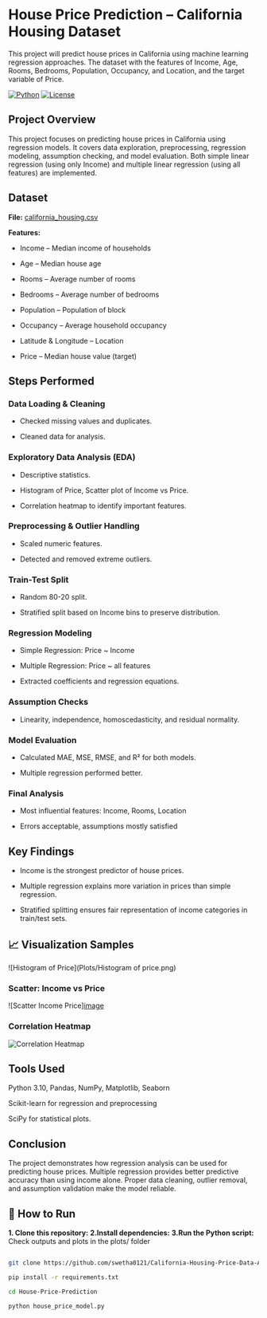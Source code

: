 # House Price Prediction – California Housing Dataset
This project will predict house prices in California using machine learning regression approaches. The dataset with the features of Income, Age, Rooms, Bedrooms, Population, Occupancy, and Location, and the target variable of Price.

[![Python](https://img.shields.io/badge/Python-3.10-blue)](https://www.python.org/)
[![License](https://img.shields.io/badge/License-MIT-green)](LICENSE)
## Project Overview

This project focuses on predicting house prices in California using regression models. It covers data exploration, preprocessing, regression modeling, assumption checking, and model evaluation. Both simple linear regression (using only Income) and multiple linear regression (using all features) are implemented.

## Dataset

**File:** <a href= "https://github.com/swetha0121/California-Housing-Price-Data-Analysis/blob/main/california_housing.csv">california_housing.csv</a>

**Features:**

- Income – Median income of households

- Age – Median house age

- Rooms – Average number of rooms

- Bedrooms – Average number of bedrooms

- Population – Population of block

- Occupancy – Average household occupancy

- Latitude & Longitude – Location

- Price – Median house value (target)

## Steps Performed

### Data Loading & Cleaning

- Checked missing values and duplicates.

- Cleaned data for analysis.

### Exploratory Data Analysis (EDA)

- Descriptive statistics.

- Histogram of Price, Scatter plot of Income vs Price.

- Correlation heatmap to identify important features.

### Preprocessing & Outlier Handling

- Scaled numeric features.

- Detected and removed extreme outliers.

### Train-Test Split

- Random 80-20 split.

- Stratified split based on Income bins to preserve distribution.

### Regression Modeling

- Simple Regression: Price ~ Income

- Multiple Regression: Price ~ all features

- Extracted coefficients and regression equations.

### Assumption Checks

- Linearity, independence, homoscedasticity, and residual normality.

### Model Evaluation

- Calculated MAE, MSE, RMSE, and R² for both models.

- Multiple regression performed better.

### Final Analysis

- Most influential features: Income, Rooms, Location

- Errors acceptable, assumptions mostly satisfied

## Key Findings

- Income is the strongest predictor of house prices.

- Multiple regression explains more variation in prices than simple regression.

- Stratified splitting ensures fair representation of income categories in train/test sets.


## 📈 Visualization Samples

![Histogram of Price](Plots/Histogram of price.png)


### Scatter: Income vs Price
![Scatter Income Price]<a href= "Plots/Scatterplot of income vs price.png">image</a>
### Correlation Heatmap
![Correlation Heatmap](plots/correlation_heatmap.png)

## Tools Used

Python 3.10, Pandas, NumPy, Matplotlib, Seaborn

Scikit-learn for regression and preprocessing

SciPy for statistical plots.

## Conclusion

The project demonstrates how regression analysis can be used for predicting house prices. Multiple regression provides better predictive accuracy than using income alone. Proper data cleaning, outlier removal, and assumption validation make the model reliable.


## 📌 How to Run
**1. Clone this repository:**
**2.Install dependencies:**
**3.Run the Python script:**
Check outputs and plots in the plots/ folder
```bash

git clone https://github.com/swetha0121/California-Housing-Price-Data-Analysis.git my_project

pip install -r requirements.txt

cd House-Price-Prediction

python house_price_model.py



